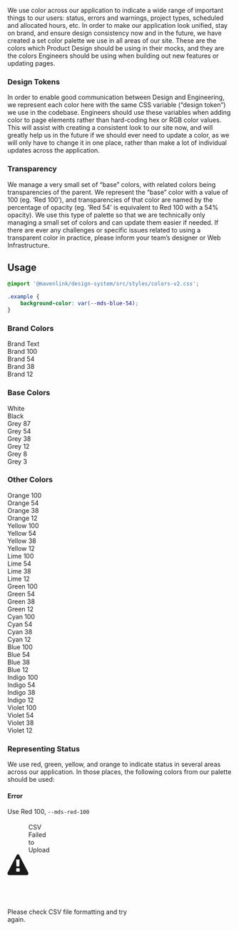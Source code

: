 We use color across our application to indicate a wide range of important things to our users: status, errors and warnings, project types, scheduled and allocated hours, etc. In order to make our application look unified, stay on brand, and ensure design consistency now and in the future, we have created a set color palette we use in all areas of our site. These are the colors which Product Design should be using in their mocks, and they are the colors Engineers should be using when building out new features or updating pages.

### Design Tokens

In order to enable good communication between Design and Engineering, we represent each color here with the same CSS variable (“design token”) we use in the codebase. Engineers should use these variables when adding color to page elements rather than hard-coding hex or RGB color values. This will assist with creating a consistent look to our site now, and will greatly help us in the future if we should ever need to update a color, as we will only have to change it in one place, rather than make a lot of individual updates across the application.

### Transparency

We manage a very small set of “base” colors, with related colors being transparencies of the parent. We represent the “base” color with a value of 100 (eg. ‘Red 100’), and transparencies of that color are named by the percentage of opacity (eg. ‘Red 54’ is equivalent to Red 100 with a 54% opacity). We use this type of palette so that we are technically only managing a small set of colors and can update them easier if needed. If there are ever any challenges or specific issues related to using a transparent color in practice, please inform your team’s designer or Web Infrastructure.

## Usage

```css
@import '@mavenlink/design-system/src/styles/colors-v2.css';

.example {
    background-color: var(--mds-blue-54);
}
```

<style>
  .color-container {
    display: flex;
    flex-direction: column;
    margin-bottom: var(--spacing-x-large);
    max-height: 300px;
    max-width: 300px;
  }
  
  .dark-contrast {
    color: var(--white);
    padding: var(--spacing-medium);
  }
  
  .light-contrast {
    color: var(--black);
    padding: var(--spacing-medium);
  }
  
  .other-colors {
    display: flex;
  }
</style>

<h3>Brand Colors</h3>
<div class="color-container">
  <div class="dark-contrast" style="background-color: var(--mds-brand-text);">Brand Text</div>
  <div class="dark-contrast" style="background-color: var(--mds-brand-100);">Brand 100</div>
  <div class="light-contrast" style="background-color: var(--mds-brand-54);">Brand 54</div>
  <div class="light-contrast" style="background-color: var(--mds-brand-38);">Brand 38</div>
  <div class="light-contrast" style="background-color: var(--mds-brand-12);">Brand 12</div>
</div>

<h3>Base Colors</h3>
<div class="color-container">
  <div class="light-contrast" style="background-color: var(--white)">White</div>
  <div class="dark-contrast" style="background-color: var(--black)">Black</div>
  <div class="dark-contrast" style="background-color: var(--mds-grey-87);">Grey 87</div>
  <div class="light-contrast" style="background-color: var(--mds-grey-54);">Grey 54</div>
  <div class="light-contrast" style="background-color: var(--mds-grey-38);">Grey 38</div>
  <div class="light-contrast" style="background-color: var(--mds-grey-12);">Grey 12</div>
  <div class="light-contrast" style="background-color: var(--mds-grey-8);">Grey 8</div>
  <div class="light-contrast" style="background-color: var(--mds-grey-3);">Grey 3</div>
</div>

<h3>Other Colors</h3>
<div class="color-container">
  <div class="dark-contrast" style="background-color: var(--mds-orange-100);">Orange 100</div>
  <div class="light-contrast" style="background-color: var(--mds-orange-54);">Orange 54</div>
  <div class="light-contrast" style="background-color: var(--mds-orange-38);">Orange 38</div>
  <div class="light-contrast" style="background-color: var(--mds-orange-12);">Orange 12</div>
</div>
<div class="color-container">
  <div class="light-contrast" style="background-color: var(--mds-yellow-100);">Yellow 100</div>
  <div class="light-contrast" style="background-color: var(--mds-yellow-54);">Yellow 54</div>
  <div class="light-contrast" style="background-color: var(--mds-yellow-38);">Yellow 38</div>
  <div class="light-contrast" style="background-color: var(--mds-yellow-12);">Yellow 12</div>
</div>
<div class="color-container">
  <div class="light-contrast" style="background-color: var(--mds-lime-100);">Lime 100</div>
  <div class="light-contrast" style="background-color: var(--mds-lime-54);">Lime 54</div>
  <div class="light-contrast" style="background-color: var(--mds-lime-38);">Lime 38</div>
  <div class="light-contrast" style="background-color: var(--mds-lime-12);">Lime 12</div>
</div>
<div class="color-container">
  <div class="light-contrast" style="background-color: var(--mds-green-100);">Green 100</div>
  <div class="light-contrast" style="background-color: var(--mds-green-54);">Green 54</div>
  <div class="light-contrast" style="background-color: var(--mds-green-38);">Green 38</div>
  <div class="light-contrast" style="background-color: var(--mds-green-12);">Green 12</div>
</div>
<div class="color-container">
  <div class="light-contrast" style="background-color: var(--mds-cyan-100);">Cyan 100</div>
  <div class="light-contrast" style="background-color: var(--mds-cyan-54);">Cyan 54</div>
  <div class="light-contrast" style="background-color: var(--mds-cyan-38);">Cyan 38</div>
  <div class="light-contrast" style="background-color: var(--mds-cyan-12);">Cyan 12</div>
</div>
<div class="color-container">
  <div class="light-contrast" style="background-color: var(--mds-blue-100);">Blue 100</div>
  <div class="light-contrast" style="background-color: var(--mds-blue-54);">Blue 54</div>
  <div class="light-contrast" style="background-color: var(--mds-blue-38);">Blue 38</div>
  <div class="light-contrast" style="background-color: var(--mds-blue-12);">Blue 12</div>
</div>
<div class="color-container">
  <div class="light-contrast" style="background-color: var(--mds-indigo-100);">Indigo 100</div>
  <div class="light-contrast" style="background-color: var(--mds-indigo-54);">Indigo 54</div>
  <div class="light-contrast" style="background-color: var(--mds-indigo-38);">Indigo 38</div>
  <div class="light-contrast" style="background-color: var(--mds-indigo-12);">Indigo 12</div>
</div>
<div class="color-container">
  <div class="light-contrast" style="background-color: var(--mds-violet-100);">Violet 100</div>
  <div class="light-contrast" style="background-color: var(--mds-violet-54);">Violet 54</div>
  <div class="light-contrast" style="background-color: var(--mds-violet-38);">Violet 38</div>
  <div class="light-contrast" style="background-color: var(--mds-violet-12);">Violet 12</div>
</div>

### Representing Status

We use red, green, yellow, and orange to indicate status in several areas across our application. In those places, the following colors from our palette should be used:

#### Error

Use Red 100, `--mds-red-100`

<style>
  .message {
    border-top: 1px solid var(--mds-grey-38);
    border-right: 1px solid var(--mds-grey-38);
    border-bottom: 1px solid var(--mds-grey-38);
    border-left: 3px solid var(--mds-red-100);
    max-width: 300px;
    height: 100px;
  }
  
  .header-text {
    margin-top: 4px;
  }
  
  .message-body {
    padding: var(--spacing-large);
    color: var(--black);
    font-size: var(--mavenlink-type-base-size);
  }
  
  .message-header {
    display: inline-flex;
    margin-top: var(--spacing-small);
    margin-left: var(--spacing-small);
    width: 96%;
    box-sizing: border-box;
    justify-content: space-between;
  }
  
  .header-info-container {
    display: flex;
  }
  
  .error-icon {
    color: var(--mds-red-100);
    height: var(--spacing-large);
    margin-top: var(--spacing-small);
    margin-right: var(--spacing-medium);
    margin-bottom: var(--spacing-small);
    margin-left: var(--spacing-small);
    width: var(--spacing-large);
  }
  
  .exit-icon {
    height: var(--spacing-large);
    stroke: var(--mds-grey-87);
    width: var(--spacing-large);
  }
</style>

<div class="message">
  <div class="message-header">
    <span class="header-info-container">
      <svg class="error-icon" xmlns="http://www.w3.org/2000/svg" viewBox="0 0 12 12">
        <path fill="currentColor" d="M11.9 10.6c.1.3.1.6 0 .9-.2.3-.4.5-.7.5H1c-.3 0-.8-.2-.9-.5-.2-.3-.1-.9.1-1.2L5.3.5c.1-.3.4-.5.7-.5s.6.2.7.5l5.2 10.1zm-5-7.4v-.1C6.8 3 6.8 3 6.7 3H5.3c-.2 0-.2 0-.3.1v.2l.1 3.5c0 .2.2.2.3.2h1.2c.1 0 .2-.1.2-.2l.1-3.6zm.1 5c0-.1-.1-.2-.2-.2H5.2c-.1 0-.2.1-.2.2v1.5c0 .2.1.3.2.3h1.6c.1 0 .2-.1.2-.2V8.2z"/>
      </svg>
      <span class="header-text">CSV Failed to Upload</span>
    </span>
    <svg class="exit-icon" xmlns="http://www.w3.org/2000/svg" viewBox="0 0 12 12">
      <line x1="0" y1="0" x2="12" y2="12" />
      <line x1="12" y1="0" x2="0" y2="12" />
    </svg>
  </div>
  <div class="message-body">Please check CSV file formatting and try again.</div>
</div>

